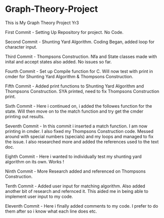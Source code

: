 # Graph-Theory-Project
This is My Graph Theory Project Yr3

First Commit - Setting Up Repository for project. No Code.

Second Commit - Shunting Yard Algorithm. Coding Began, added loop for character input. 

Third Commit - Thompsons Construction. Nfa and State classes made with inital and accept states also added. No issues so far.

Fourth Commit - Set up Compile function for C. Will now test with print in cmder for Shunting Yard Algorithm & Thompsons Construction.

Fifth Commit - Added print functions to Shunting Yard Algorithm and Thompsons Construction. SYA printed, need to fix Thompsons Construction print. 

Sixth Commit - Here i continued on, i added the followes function for the state. Will then move on to the match function and try get the cmder printing out results.

Seventh Commit - In this commit i inserted a match function. I am now printing in cmder. I also fixed my Thompsons Construction code. Messed around with special numbers (specials) and my loops and managed to fix the issue. I also researched more and added the references used to the text doc.

Eighth Commit - Here i wanted to individually test my shunting yard algorithm on its own. Works !

Ninth Commit - More Research added and referenced on Thompsons Construction. 

Tenth Commit - Added user input for matching algorithm. Also added another bit of research and refernced it. This aided me in being able to implement user input to my code.

Eleventh Commit - Here i finally added comments to my code. I prefer to do them after so i know what each line does etc.


